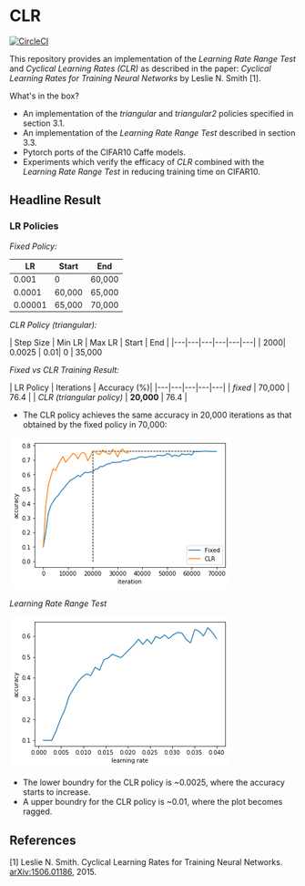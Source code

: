 # CLR

[![CircleCI](https://circleci.com/gh/coxy1989/clr.svg?style=svg)](https://circleci.com/gh/coxy1989/clr)

This repository provides an implementation of the *Learning Rate Range Test* and *Cyclical Learning Rates (CLR)* as described in the paper: *Cyclical Learning Rates for Training Neural Networks* by Leslie N. Smith [1].

What's in the box?

- An implementation of the *triangular* and *triangular2* policies specified in section 3.1.
- An implementation of the *Learning Rate Range Test* described in section 3.3.
- Pytorch ports of the CIFAR10 Caffe models.
- Experiments which verify the efficacy of *CLR* combined with the *Learning Rate Range Test* in reducing training time on CIFAR10.

## Headline Result

### LR Policies

*Fixed Policy:*

|  LR | Start | End |
|---|---|---|
|  0.001| 0 | 60,000|
|  0.0001| 60,000 | 65,000|
|  0.00001| 65,000 | 70,000|

*CLR Policy (triangular):*

|  Step Size | Min LR | Max LR | Start | End |
|---|---|---|---|---|---|
|  2000| 0.0025 | 0.01| 0 | 35,000

*Fixed vs CLR Training Result:*

|  LR Policy | Iterations | Accuracy (%)|
|---|---|---|---|---|
|  *fixed* | 70,000  | 76.4 |
|  *CLR (triangular policy)* | **20,000**  | 76.4 |

- The CLR policy achieves the same accuracy in 20,000 iterations as that obtained by the fixed policy in 70,000:

![figure_1](./images/run.png)

*Learning Rate Range Test*

![figure_1](./images/lrrt.png)

- The lower boundry for the CLR policy is ~0.0025, where the accuracy starts to increase.
- A upper boundry for the CLR policy is ~0.01, where the plot becomes ragged.



## References

[1] Leslie N. Smith. Cyclical Learning Rates for Training Neural Networks. [arXiv:1506.01186](https://arxiv.org/pdf/1506.01186.pdf), 2015.
